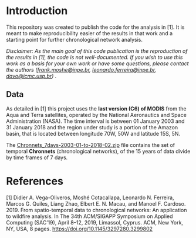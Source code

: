 # Introduction

This repository was created to publish the code for the analysis in [1]. It is meant to make reproducibility easier of the results in that work and a starting point for further chronological network analysis.

*Disclaimer: As the main goal of this code publication is the reproduction of the results in [1], the code is not well-documented. If you wish to use this work as a basis for your own work or have some questions, please contact the authors (frank.moshe@inpe.br, leonardo.ferreira@inpe.br, davo@icmc.usp.br) .*


## Data

As detailed in [1] this project uses the **last version (C6) of MODIS** from the Aqua and Terra satellites, operated by the National Aeronautics and Space Administration (NASA). The time interval is between 01 January 2003 and 31 January 2018 and the region under study is a portion of the Amazon basin, that is located between longitude 70W, 50W and latitude 15S, 5N. 

The [Chronnets_7days-2003-01-to-2018-02.zip](Chronets_7days-2003-01-to-2018-02.zip) file contains the set of temporal **Chronnets** (chronological networks), of the 15 years of data divide by time frames of 7 days.


# References

[1] Didier A. Vega-Oliveros, Moshé Cotacallapa, Leonardo N. Ferreira, Marcos G. Quiles, Liang Zhao, Elbert E. N. Macau, and Manoel F. Cardoso. 2019. From spatio-temporal data to chronological networks: An application to wildfire analysis. In The 34th ACM/SIGAPP Symposium on Applied Computing (SAC’19), April 8–12, 2019, Limassol, Cyprus. ACM, New York, NY, USA, 8 pages. https://doi.org/10.1145/3297280.3299802
